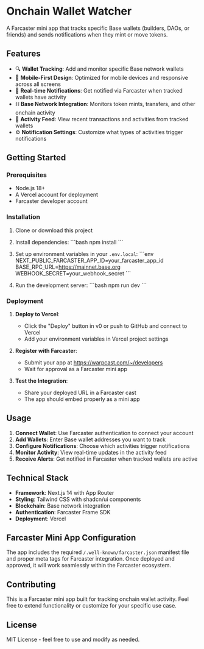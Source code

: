# Onchain Wallet Watcher

A Farcaster mini app that tracks specific Base wallets (builders, DAOs, or friends) and sends notifications when they mint or move tokens.

## Features

- 🔍 **Wallet Tracking**: Add and monitor specific Base network wallets
- 📱 **Mobile-First Design**: Optimized for mobile devices and responsive across all screens
- 🔔 **Real-time Notifications**: Get notified via Farcaster when tracked wallets have activity
- ⛓️ **Base Network Integration**: Monitors token mints, transfers, and other onchain activity
- 🎯 **Activity Feed**: View recent transactions and activities from tracked wallets
- ⚙️ **Notification Settings**: Customize what types of activities trigger notifications

## Getting Started

### Prerequisites

- Node.js 18+ 
- A Vercel account for deployment
- Farcaster developer account

### Installation

1. Clone or download this project
2. Install dependencies:
   \`\`\`bash
   npm install
   \`\`\`

3. Set up environment variables in your `.env.local`:
   \`\`\`env
   NEXT_PUBLIC_FARCASTER_APP_ID=your_farcaster_app_id
   BASE_RPC_URL=https://mainnet.base.org
   WEBHOOK_SECRET=your_webhook_secret
   \`\`\`

4. Run the development server:
   \`\`\`bash
   npm run dev
   \`\`\`

### Deployment

1. **Deploy to Vercel**: 
   - Click the "Deploy" button in v0 or push to GitHub and connect to Vercel
   - Add your environment variables in Vercel project settings

2. **Register with Farcaster**:
   - Submit your app at https://warpcast.com/~/developers
   - Wait for approval as a Farcaster mini app

3. **Test the Integration**:
   - Share your deployed URL in a Farcaster cast
   - The app should embed properly as a mini app

## Usage

1. **Connect Wallet**: Use Farcaster authentication to connect your account
2. **Add Wallets**: Enter Base wallet addresses you want to track
3. **Configure Notifications**: Choose which activities trigger notifications
4. **Monitor Activity**: View real-time updates in the activity feed
5. **Receive Alerts**: Get notified in Farcaster when tracked wallets are active

## Technical Stack

- **Framework**: Next.js 14 with App Router
- **Styling**: Tailwind CSS with shadcn/ui components
- **Blockchain**: Base network integration
- **Authentication**: Farcaster Frame SDK
- **Deployment**: Vercel

## Farcaster Mini App Configuration

The app includes the required `/.well-known/farcaster.json` manifest file and proper meta tags for Farcaster integration. Once deployed and approved, it will work seamlessly within the Farcaster ecosystem.

## Contributing

This is a Farcaster mini app built for tracking onchain wallet activity. Feel free to extend functionality or customize for your specific use case.

## License

MIT License - feel free to use and modify as needed.
